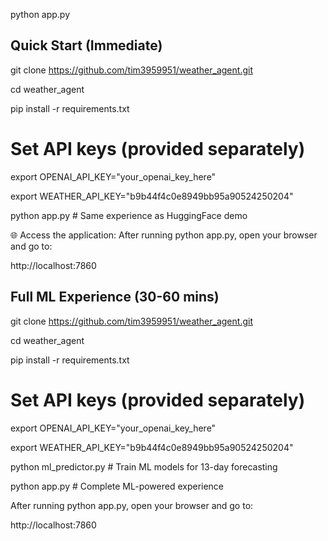 
python app.py
## Quick Start (Immediate)

git clone https://github.com/tim3959951/weather_agent.git

cd weather_agent

pip install -r requirements.txt

# Set API keys (provided separately)
export OPENAI_API_KEY="your_openai_key_here"

export WEATHER_API_KEY="b9b44f4c0e8949bb95a90524250204"

python app.py  # Same experience as HuggingFace demo

🌐 Access the application:
After running python app.py, open your browser and go to:

http://localhost:7860

## Full ML Experience (30-60 mins)  
git clone https://github.com/tim3959951/weather_agent.git

cd weather_agent

pip install -r requirements.txt

# Set API keys (provided separately)
export OPENAI_API_KEY="your_openai_key_here"

export WEATHER_API_KEY="b9b44f4c0e8949bb95a90524250204"

python ml_predictor.py  # Train ML models for 13-day forecasting

python app.py          # Complete ML-powered experience

After running python app.py, open your browser and go to:

http://localhost:7860
